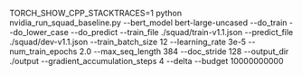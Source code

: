 TORCH_SHOW_CPP_STACKTRACES=1 python nvidia_run_squad_baseline.py --bert_model bert-large-uncased --do_train --do_lower_case --do_predict --train_file ./squad/train-v1.1.json --predict_file ./squad/dev-v1.1.json --train_batch_size 12 --learning_rate 3e-5 --num_train_epochs 2.0 --max_seq_length 384 --doc_stride 128 --output_dir ./output --gradient_accumulation_steps 4 --delta --budget 10000000000 